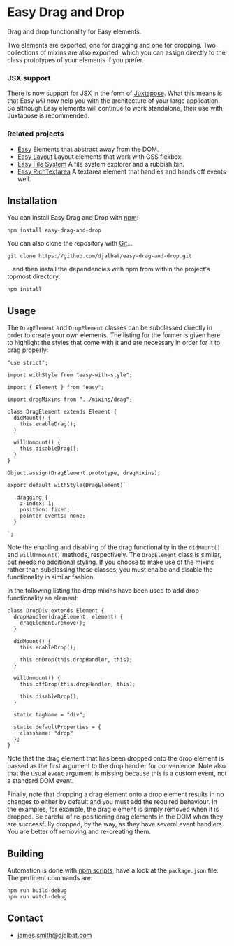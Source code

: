 # Easy Drag and Drop

Drag and drop functionality for Easy elements.

Two elements are exported, one for dragging and one for dropping. Two collections of mixins are also exported, which you can assign directly to the class prototypes of your elements if you prefer.

### JSX support

There is now support for JSX in the form of [Juxtapose](https://github.com/djalbat/Juxtapose). What this means is that Easy *will* now help you with the architecture of your large application. So although Easy elements will continue to work standalone, their use with Juxtapose is recommended.

### Related projects

- [Easy](https://github.com/djalbat/easy) Elements that abstract away from the DOM.
- [Easy Layout](https://github.com/djalbat/easy-layout) Layout elements that work with CSS flexbox.
- [Easy File System](https://github.com/djalbat/easy-file-system) A file system explorer and a rubbish bin.
- [Easy RichTextarea](https://github.com/djalbat/easy-richtextarea) A textarea element that handles and hands off events well.

## Installation

You can install Easy Drag and Drop with [npm](https://www.npmjs.com/):

    npm install easy-drag-and-drop

You can also clone the repository with [Git](https://git-scm.com/)...

    git clone https://github.com/djalbat/easy-drag-and-drop.git

...and then install the dependencies with npm from within the project's topmost directory:

    npm install

## Usage

The `DragElement` and `DropElement` classes can be subclassed directly in order to create your own elements. The listing for the former is given here to highlight the styles that come with it and are necessary in order for it to drag properly:

```
"use strict";

import withStyle from "easy-with-style";

import { Element } from "easy";

import dragMixins from "../mixins/drag";

class DragElement extends Element {
  didMount() {
    this.enableDrag();
  }

  willUnmount() {
    this.disableDrag();
  }
}

Object.assign(DragElement.prototype, dragMixins);

export default withStyle(DragElement)`

  .dragging {
    z-index: 1;
    position: fixed;
    pointer-events: none;
  }
  
`;
```

Note the enabling and disabling of the drag functionality in the `didMount()` and `willUnmount()` methods, respectively. The `DropElement` class is similar, but needs no additional styling. If you choose to make use of the mixins rather than subclassing these classes, you must enalbe and disable the functionality in similar fashion.

In the following listing the drop mixins have been used to add drop functionality an element:

```
class DropDiv extends Element {
  dropHandler(dragElement, element) {
    dragElement.remove();
  }

  didMount() {
    this.enableDrop();

    this.onDrop(this.dropHandler, this);
  }

  willUnmount() {
    this.offDrop(this.dropHandler, this);

    this.disableDrop();
  }

  static tagName = "div";

  static defaultProperties = {
    className: "drop"
  };
}
```

Note that the drag element that has been dropped onto the drop element is passed as the first argument to the drop handler for convenience. Note also that the usual `event` argument is missing because this is a custom event, not a standard DOM event.

Finally, note that dropping a drag element onto a drop element results in no changes to either by default and you must add the required behaviour. In the examples, for example, the drag element is simply removed when it is dropped. Be careful of re-positioning drag elements in the DOM when they are successfully dropped, by the way, as they have several event handlers. You are better off removing and re-creating them.

## Building

Automation is done with [npm scripts](https://docs.npmjs.com/misc/scripts), have a look at the `package.json` file. The pertinent commands are:

    npm run build-debug
    npm run watch-debug

## Contact

* james.smith@djalbat.com
